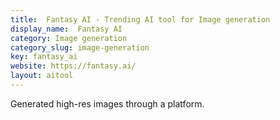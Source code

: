 ```yaml
---
title:  Fantasy AI - Trending AI tool for Image generation
display_name:  Fantasy AI
category: Image generation
category_slug: image-generation
key: fantasy_ai
website: https://fantasy.ai/
layout: aitool
---
```


Generated high-res images through a platform.
